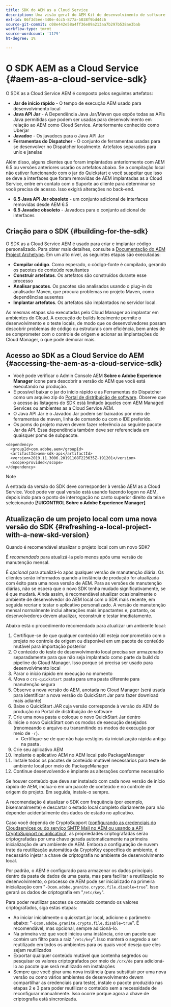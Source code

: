 ```yaml
---
title: SDK do AEM as a Cloud Service
description: Uma visão geral do AEM Kit de desenvolvimento de software as a Cloud Service
exl-id: 06f3d5ee-440e-4cc5-877a-5038f9bd44c6
source-git-commit: c08e442e58a4ff36e89a213aa7b297b538ae3bab
workflow-type: tm+mt
source-wordcount: '1179'
ht-degree: 1%

---
```


# O SDK AEM as a Cloud Service {#aem-as-a-cloud-service-sdk}

O SDK as a Cloud Service AEM é composto pelos seguintes artefatos:

* **Jar de início rápido** - O tempo de execução AEM usado para desenvolvimento local
* **Java API Jar** - A Dependência Java Jar/Maven que expõe todas as APIs Java permitidas que podem ser usadas para desenvolvimento em relação ao AEM como Cloud Service. Anteriormente conhecido como Uberjar
* **Javadoc** - Os javadocs para o Java API Jar
* **Ferramentas do Dispatcher** - O conjunto de ferramentas usadas para se desenvolver no Dispatcher localmente. Artefatos separados para unix e janelas

Além disso, alguns clientes que foram implantados anteriormente com AEM 6.5 ou versões anteriores usarão os artefatos abaixo. Se a compilação local não estiver funcionando com o jar do Quickstart e você suspeitar que isso se deve a interfaces que foram removidas de AEM implantadas as a Cloud Service, entre em contato com o Suporte ao cliente para determinar se você precisa de acesso. Isso exigirá alterações no back-end.

* **6.5 Java API Jar obsoleto** - um conjunto adicional de interfaces removidas desde AEM 6.5
* **6.5 Javadoc obsoleto** - Javadocs para o conjunto adicional de interfaces

## Criação para o SDK {#building-for-the-sdk}

O SDK as a Cloud Service AEM é usado para criar e implantar código personalizado. Para obter mais detalhes, consulte a [Documentação do AEM Project Archetype](https://experienceleague.adobe.com/docs/experience-manager-core-components/using/developing/archetype/using.html?lang=en). Em um alto nível, as seguintes etapas são executadas:

* **Compilar código**. Como esperado, o código-fonte é compilado, gerando os pacotes de conteúdo resultantes
* **Construir artefatos**. Os artefatos são construídos durante esse processo
* **Analisar pacotes**. Os pacotes são analisados usando o plug-in do analisador Maven, que procura problemas no projeto Maven, como dependências ausentes
* **Implantar artefatos**. Os artefatos são implantados no servidor local.

As mesmas etapas são executadas pelo Cloud Manager ao implantar em ambientes do Cloud. A execução de builds localmente permite o desenvolvimento e o teste locais, de modo que os desenvolvedores possam descobrir problemas de código ou estruturais com eficiência, bem antes de se comprometer com o controle de origem e acionar as implantações do Cloud Manager, o que pode demorar mais.

## Acesso ao SDK as a Cloud Service do AEM {#accessing-the-aem-as-a-cloud-service-sdk}

* Você pode verificar o Admin Console AEM **Sobre o Adobe Experience Manager** ícone para descobrir a versão do AEM que você está executando na produção.
* É possível baixar o jar do início rápido e as Ferramentas do Dispatcher como um arquivo zip do [Portal de distribuição de software](https://experience.adobe.com/#/downloads/content/software-distribution/en/aemcloud.html). Observe que o acesso às listagens do SDK está limitado àqueles com AEM Managed Services ou ambientes as a Cloud Service AEM.
* O Java API Jar e o Javadoc Jar podem ser baixados por meio de ferramentas de maven, linha de comando ou com o IDE preferido.
* Os poms do projeto maven devem fazer referência ao seguinte pacote Jar da API. Essa dependência também deve ser referenciada em quaisquer poms de subpacote.

```
<dependency>
  <groupId>com.adobe.aem</groupId>
  <artifactId>aem-sdk-api</artifactId>
  <version>2019.11.3006.20191108T223635Z-191201</version>
  <scope>provided</scope>
</dependency>
```

>[!NOTE]
>
>A entrada da versão do SDK deve corresponder à versão AEM as a Cloud Service. Você pode ver qual versão está usando fazendo logon no AEM, depois indo para o ponto de interrogação no canto superior direito da tela e selecionando **[!UICONTROL Sobre o Adobe Experience Manager]**


## Atualização de um projeto local com uma nova versão do SDK {#refreshing-a-local-project-with-a-new-skd-version}

Quando é recomendável atualizar o projeto local com um novo SDK?

É *recomendado* para atualizá-la pelo menos após uma versão de manutenção mensal.

É *opcional* para atualizá-lo após qualquer versão de manutenção diária. Os clientes serão informados quando a instância de produção for atualizada com êxito para uma nova versão de AEM. Para as versões de manutenção diárias, não se espera que o novo SDK tenha mudado significativamente, se é que mudará. Ainda assim, é recomendável atualizar ocasionalmente o ambiente de desenvolvedor do AEM local com o SDK mais recente, em seguida recriar e testar o aplicativo personalizado. A versão de manutenção mensal normalmente inclui alterações mais impactantes e, portanto, os desenvolvedores devem atualizar, reconstruir e testar imediatamente.

Abaixo está o procedimento recomendado para atualizar um ambiente local:

1. Certifique-se de que qualquer conteúdo útil esteja comprometido com o projeto no controle de origem ou disponível em um pacote de conteúdo mutável para importação posterior
1. O conteúdo do teste de desenvolvimento local precisa ser armazenado separadamente para que não seja implantado como parte da build do pipeline do Cloud Manager. Isso porque só precisa ser usado para desenvolvimento local
1. Parar o início rápido em execução no momento
1. Mova o `crx-quickstart` pasta para uma pasta diferente para manutenção segura
1. Observe a nova versão do AEM, anotada no Cloud Manager (será usada para identificar a nova versão do QuickStart Jar para fazer download mais adiante)
1. Baixe o QuickStart JAR cuja versão corresponde à versão do AEM de produção no Portal de distribuição de software
1. Crie uma nova pasta e coloque o novo QuickStart Jar dentro
1. Inicie o novo QuickStart com os modos de execução desejados (renomeando o arquivo ou transmitindo os modos de execução por meio de `-r`).
   * Certifique-se de que não haja vestígios da inicialização rápida antiga na pasta .
1. Crie seu aplicativo AEM
1. Implante o aplicativo AEM no AEM local pelo PackageManager
1. Instale todos os pacotes de conteúdo mutável necessários para teste de ambiente local por meio do PackageManager
1. Continue desenvolvendo e implante as alterações conforme necessário

Se houver conteúdo que deve ser instalado com cada nova versão de início rápido de AEM, inclua-o em um pacote de conteúdo e no controle de origem do projeto. Em seguida, instale-o sempre.

A recomendação é atualizar o SDK com frequência (por exemplo, bisemanalmente) e descartar o estado local completo diariamente para não depender acidentalmente dos dados de estado no aplicativo.

Caso você dependa de CryptoSupport ([configurando as credenciais do Cloudservices ou do serviço SMTP Mail no AEM ou usando a API CryptoSupport no aplicativo](https://www.adobe.io/experience-manager/reference-materials/cloud-service/javadoc/com/adobe/granite/crypto/CryptoSupport.html)), as propriedades criptografadas serão criptografadas por uma chave gerada automaticamente na primeira inicialização de um ambiente de AEM. Embora a configuração de nuvem trate da reutilização automática da CryptoKey específica do ambiente, é necessário injetar a chave de criptografia no ambiente de desenvolvimento local.

Por padrão, o AEM é configurado para armazenar os dados principais dentro da pasta de dados de uma pasta, mas para facilitar a reutilização no desenvolvimento, o processo de AEM pode ser inicializado na primeira inicialização com &quot;`-Dcom.adobe.granite.crypto.file.disable=true`&quot;. Isso gerará os dados de criptografia em &quot;`/etc/key`&quot;.

Para poder reutilizar pacotes de conteúdo contendo os valores criptografados, siga estas etapas:

* Ao iniciar inicialmente o quickstart.jar local, adicione o parâmetro abaixo: &quot;`-Dcom.adobe.granite.crypto.file.disable=true`&quot;. É recomendável, mas opcional, sempre adicioná-lo.
* Na primeira vez que você iniciou uma instância, crie um pacote que contém um filtro para a raiz &quot;`/etc/key`&quot;. Isso manterá o segredo a ser reutilizado em todos os ambientes para os quais você deseja que eles sejam reutilizados
* Exportar qualquer conteúdo mutável que contenha segredos ou pesquisar os valores criptografados por meio de `/crx/de` para adicioná-lo ao pacote que será reutilizado em instalações
* Sempre que você girar uma nova instância (para substituir por uma nova versão ou como vários ambientes de desenvolvimento devem compartilhar as credenciais para teste), instale o pacote produzido nas etapas 2 e 3 para poder reutilizar o conteúdo sem a necessidade de reconfigurar manualmente. Isso ocorre porque agora a chave de criptografia está sincronizada.

